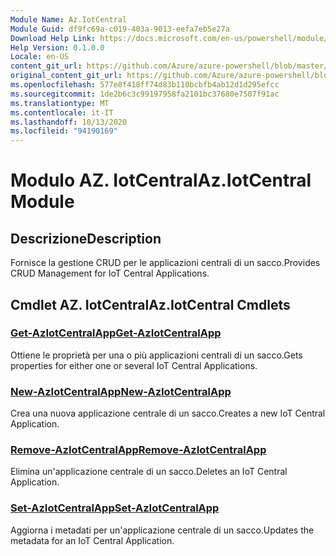 ```yaml
---
Module Name: Az.IotCentral
Module Guid: df9fc69a-c019-403a-9013-eefa7eb5e27a
Download Help Link: https://docs.microsoft.com/en-us/powershell/module/az.iotcentral
Help Version: 0.1.0.0
Locale: en-US
content_git_url: https://github.com/Azure/azure-powershell/blob/master/src/IotCentral/IotCentral/help/Az.IotCentral.md
original_content_git_url: https://github.com/Azure/azure-powershell/blob/master/src/IotCentral/IotCentral/help/Az.IotCentral.md
ms.openlocfilehash: 577e8f418ff74d83b110bcbfb4ab12d1d295efcc
ms.sourcegitcommit: 1de2b6c3c99197958fa2101bc37680e7507f91ac
ms.translationtype: MT
ms.contentlocale: it-IT
ms.lasthandoff: 10/13/2020
ms.locfileid: "94190169"
---
```

# <span data-ttu-id="6826b-101">Modulo AZ. IotCentral</span><span class="sxs-lookup"><span data-stu-id="6826b-101">Az.IotCentral Module</span></span>
## <span data-ttu-id="6826b-102">Descrizione</span><span class="sxs-lookup"><span data-stu-id="6826b-102">Description</span></span>
<span data-ttu-id="6826b-103">Fornisce la gestione CRUD per le applicazioni centrali di un sacco.</span><span class="sxs-lookup"><span data-stu-id="6826b-103">Provides CRUD Management for IoT Central Applications.</span></span>

## <span data-ttu-id="6826b-104">Cmdlet AZ. IotCentral</span><span class="sxs-lookup"><span data-stu-id="6826b-104">Az.IotCentral Cmdlets</span></span>
### [<span data-ttu-id="6826b-105">Get-AzIotCentralApp</span><span class="sxs-lookup"><span data-stu-id="6826b-105">Get-AzIotCentralApp</span></span>](Get-AzIotCentralApp.md)
<span data-ttu-id="6826b-106">Ottiene le proprietà per una o più applicazioni centrali di un sacco.</span><span class="sxs-lookup"><span data-stu-id="6826b-106">Gets properties for either one or several IoT Central Applications.</span></span>

### [<span data-ttu-id="6826b-107">New-AzIotCentralApp</span><span class="sxs-lookup"><span data-stu-id="6826b-107">New-AzIotCentralApp</span></span>](New-AzIotCentralApp.md)
<span data-ttu-id="6826b-108">Crea una nuova applicazione centrale di un sacco.</span><span class="sxs-lookup"><span data-stu-id="6826b-108">Creates a new IoT Central Application.</span></span>

### [<span data-ttu-id="6826b-109">Remove-AzIotCentralApp</span><span class="sxs-lookup"><span data-stu-id="6826b-109">Remove-AzIotCentralApp</span></span>](Remove-AzIotCentralApp.md)
<span data-ttu-id="6826b-110">Elimina un'applicazione centrale di un sacco.</span><span class="sxs-lookup"><span data-stu-id="6826b-110">Deletes an IoT Central Application.</span></span>

### [<span data-ttu-id="6826b-111">Set-AzIotCentralApp</span><span class="sxs-lookup"><span data-stu-id="6826b-111">Set-AzIotCentralApp</span></span>](Set-AzIotCentralApp.md)
<span data-ttu-id="6826b-112">Aggiorna i metadati per un'applicazione centrale di un sacco.</span><span class="sxs-lookup"><span data-stu-id="6826b-112">Updates the metadata for an IoT Central Application.</span></span>

